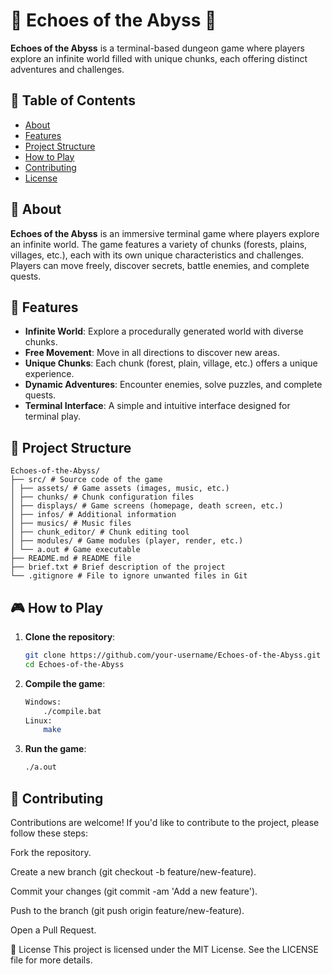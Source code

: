 # 🌌 Echoes of the Abyss 🌌

**Echoes of the Abyss** is a terminal-based dungeon game where players explore an infinite world filled with unique chunks, each offering distinct adventures and challenges.

## 📜 Table of Contents
- [About](#about)
- [Features](#features)
- [Project Structure](#project-structure)
- [How to Play](#how-to-play)
- [Contributing](#contributing)
- [License](#license)

## 🌟 About

**Echoes of the Abyss** is an immersive terminal game where players explore an infinite world. The game features a variety of chunks (forests, plains, villages, etc.), each with its own unique characteristics and challenges. Players can move freely, discover secrets, battle enemies, and complete quests.

## 🚀 Features

- **Infinite World**: Explore a procedurally generated world with diverse chunks.
- **Free Movement**: Move in all directions to discover new areas.
- **Unique Chunks**: Each chunk (forest, plain, village, etc.) offers a unique experience.
- **Dynamic Adventures**: Encounter enemies, solve puzzles, and complete quests.
- **Terminal Interface**: A simple and intuitive interface designed for terminal play.

## 📂 Project Structure
```
Echoes-of-the-Abyss/
├── src/ # Source code of the game
│ ├── assets/ # Game assets (images, music, etc.)
│ ├── chunks/ # Chunk configuration files
│ ├── displays/ # Game screens (homepage, death screen, etc.)
│ ├── infos/ # Additional information
│ ├── musics/ # Music files
│ ├── chunk_editor/ # Chunk editing tool
│ ├── modules/ # Game modules (player, render, etc.)
│ └── a.out # Game executable
├── README.md # README file
├── brief.txt # Brief description of the project
└── .gitignore # File to ignore unwanted files in Git
```

## 🎮 How to Play

1. **Clone the repository**:
   ```bash
   git clone https://github.com/your-username/Echoes-of-the-Abyss.git
   cd Echoes-of-the-Abyss
   ```
2. **Compile the game**:
   ```bash
   Windows:
       ./compile.bat
   Linux:
       make
   ```
4. **Run the game**:
   ```bash
   ./a.out
   ```

## 🤝 Contributing
Contributions are welcome! If you'd like to contribute to the project, please follow these steps:

Fork the repository.

Create a new branch (git checkout -b feature/new-feature).

Commit your changes (git commit -am 'Add a new feature').

Push to the branch (git push origin feature/new-feature).

Open a Pull Request.

📜 License
This project is licensed under the MIT License. See the LICENSE file for more details.
